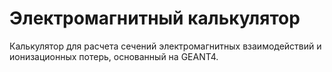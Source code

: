 # Электромагнитный калькулятор

Калькулятор для расчета сечений электромагнитных взаимодействий и ионизационных потерь, основанный на GEANT4.
